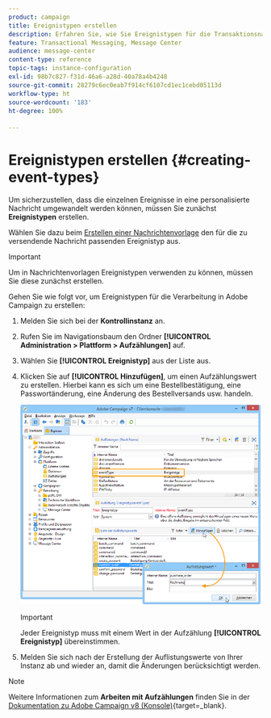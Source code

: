```yaml
---
product: campaign
title: Ereignistypen erstellen
description: Erfahren Sie, wie Sie Ereignistypen für die Transaktionsnachrichten erstellen, die Sie mit Adobe Campaign Classic versenden möchten
feature: Transactional Messaging, Message Center
audience: message-center
content-type: reference
topic-tags: instance-configuration
exl-id: 98b7c827-f31d-46a6-a28d-40a78a4b4248
source-git-commit: 28279c6ec0eab7f914cf6107cd1ec1cebd05113d
workflow-type: ht
source-wordcount: '183'
ht-degree: 100%

---
```


# Ereignistypen erstellen {#creating-event-types}



Um sicherzustellen, dass die einzelnen Ereignisse in eine personalisierte Nachricht umgewandelt werden können, müssen Sie zunächst **Ereignistypen** erstellen.

Wählen Sie dazu beim [Erstellen einer Nachrichtenvorlage](../../message-center/using/creating-the-message-template.md) den für die zu versendende Nachricht passenden Ereignistyp aus.

>[!IMPORTANT]
>
>Um in Nachrichtenvorlagen Ereignistypen verwenden zu können, müssen Sie diese zunächst erstellen.

Gehen Sie wie folgt vor, um Ereignistypen für die Verarbeitung in Adobe Campaign zu erstellen:

1. Melden Sie sich bei der **Kontrollinstanz** an.

1. Rufen Sie im Navigationsbaum den Ordner **[!UICONTROL Administration > Plattform > Aufzählungen]** auf.

1. Wählen Sie **[!UICONTROL Ereignistyp]** aus der Liste aus.

1. Klicken Sie auf **[!UICONTROL Hinzufügen]**, um einen Aufzählungswert zu erstellen. Hierbei kann es sich um eine Bestellbestätigung, eine Passwortänderung, eine Änderung des Bestellversands usw. handeln.

   ![](assets/messagecenter_eventtype_enum_001.png)

   >[!IMPORTANT]
   >
   >Jeder Ereignistyp muss mit einem Wert in der Aufzählung **[!UICONTROL Ereignistyp]** übereinstimmen.

1. Melden Sie sich nach der Erstellung der Auflistungswerte von Ihrer Instanz ab und wieder an, damit die Änderungen berücksichtigt werden.

>[!NOTE]
>
>Weitere Informationen zum **Arbeiten mit Aufzählungen** finden Sie in der [Dokumentation zu Adobe Campaign v8 (Konsole)](https://experienceleague.adobe.com/de/docs/campaign/campaign-v8/config/settings/enumerations){target=_blank}.



